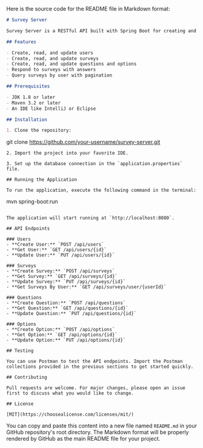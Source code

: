 Here is the source code for the README file in Markdown format:

```markdown
# Survey Server

Survey Server is a RESTful API built with Spring Boot for creating and managing surveys. This project supports creating users, surveys, and questions, and allows users to respond to surveys with their answers.

## Features

- Create, read, and update users
- Create, read, and update surveys
- Create, read, and update questions and options
- Respond to surveys with answers
- Query surveys by user with pagination

## Prerequisites

- JDK 1.8 or later
- Maven 3.2 or later
- An IDE like IntelliJ or Eclipse

## Installation

1. Clone the repository:
   ```
git clone https://github.com/your-username/survey-server.git
   ```
2. Import the project into your favorite IDE.

3. Set up the database connection in the `application.properties` file.

## Running the Application

To run the application, execute the following command in the terminal:

```
mvn spring-boot:run
```

The application will start running at `http://localhost:8080`.

## API Endpoints

### Users
- **Create User:** `POST /api/users`
- **Get User:** `GET /api/users/{id}`
- **Update User:** `PUT /api/users/{id}`

### Surveys
- **Create Survey:** `POST /api/surveys`
- **Get Survey:** `GET /api/surveys/{id}`
- **Update Survey:** `PUT /api/surveys/{id}`
- **Get Surveys By User:** `GET /api/surveys/user/{userId}`

### Questions
- **Create Question:** `POST /api/questions`
- **Get Question:** `GET /api/questions/{id}`
- **Update Question:** `PUT /api/questions/{id}`

### Options
- **Create Option:** `POST /api/options`
- **Get Option:** `GET /api/options/{id}`
- **Update Option:** `PUT /api/options/{id}`

## Testing

You can use Postman to test the API endpoints. Import the Postman collections provided in the previous sections to get started quickly.

## Contributing

Pull requests are welcome. For major changes, please open an issue first to discuss what you would like to change.

## License

[MIT](https://choosealicense.com/licenses/mit/)
```

You can copy and paste this content into a new file named `README.md` in your GitHub repository's root directory. The Markdown format will be properly rendered by GitHub as the main README file for your project.